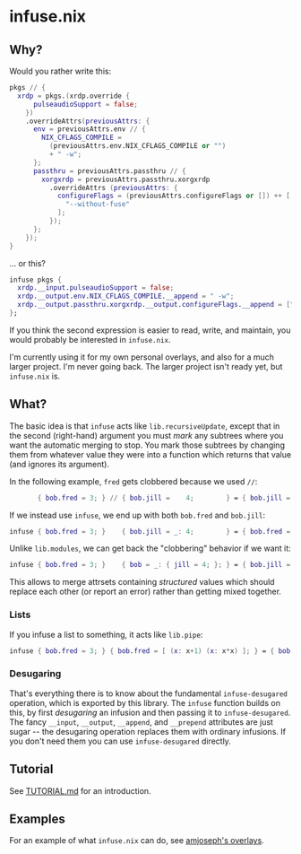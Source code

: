 # infuse.nix

## Why?

Would you rather write this:

```nix
pkgs // {
  xrdp = pkgs.(xrdp.override {
      pulseaudioSupport = false;
    })
    .overrideAttrs(previousAttrs: {
      env = previousAttrs.env // {
        NIX_CFLAGS_COMPILE =
          (previousAttrs.env.NIX_CFLAGS_COMPILE or "")
          + " -w";
      };
      passthru = previousAttrs.passthru // {
        xorgxrdp = previousAttrs.passthru.xorgxrdp
          .overrideAttrs (previousAttrs: {
            configureFlags = (previousAttrs.configureFlags or []) ++ [
              "--without-fuse"
            ];
          });
      };
    });
}
```

... or this?

```nix
infuse pkgs {
  xrdp.__input.pulseaudioSupport = false;
  xrdp.__output.env.NIX_CFLAGS_COMPILE.__append = " -w";
  xrdp.__output.passthru.xorgxrdp.__output.configureFlags.__append = ["--without-fuse"];
};
```

If you think the second expression is easier to read, write, and maintain, you
would probably be interested in `infuse.nix`.

I'm currently using it for my own personal overlays, and also for a much larger
project.  I'm never going back.  The larger project isn't ready yet, but
`infuse.nix` is.

## What?

The basic idea is that `infuse` acts like `lib.recursiveUpdate`, except that in
the second (right-hand) argument you must *mark* any subtrees where you want the
automatic merging to stop.  You mark those subtrees by changing them from
whatever value they were into a function which returns that value (and ignores
its argument).

In the following example, `fred` gets clobbered because we used `//`:

```nix
       { bob.fred = 3; } // { bob.jill =    4;        } = { bob.jill = 4; }
```

If we instead use `infuse`, we end up with both `bob.fred` and `bob.jill`:

```nix
infuse { bob.fred = 3; }    { bob.jill = _: 4;        } = { bob.fred = 3; bob.jill = 4; }
```

Unlike `lib.modules`, we can get back the "clobbering" behavior if we want it:

```nix
infuse { bob.fred = 3; }    { bob = _: { jill = 4; }; } = { bob.jill = 4; }
```

This allows to merge attrsets containing *structured* values which should
replace each other (or report an error) rather than getting mixed together.

### Lists

If you infuse a list to something, it acts like `lib.pipe`:

```nix
infuse { bob.fred = 3; } { bob.fred = [ (x: x+1) (x: x*x) ]; } = { bob.fred = 16; }
```

### Desugaring

That's everything there is to know about the fundamental `infuse-desugared`
operation, which is exported by this library.  The `infuse` function builds on
this, by first *desugaring* an infusion and then passing it to
`infuse-desugared`.  The fancy `__input`, `__output`, `__append`, and
`__prepend` attributes are just sugar -- the desugaring operation replaces them
with ordinary infusions.  If you don't need them you can use `infuse-desugared`
directly.

## Tutorial

See [TUTORIAL.md](TUTORIAL.md) for an introduction.

## Examples

For an example of what `infuse.nix` can do, see [amjoseph's overlays](amjoseph-overlays.md).
